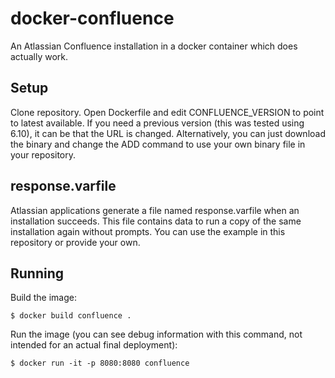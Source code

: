 # docker-confluence
An Atlassian Confluence installation in a docker container which does actually work.


## Setup

Clone repository. Open Dockerfile and edit CONFLUENCE_VERSION to point to latest available. If you need a previous version (this was tested using 6.10), it can be that the URL is changed. Alternatively, you can just download the binary and change the ADD command to use your own binary file in your repository.

## response.varfile

Atlassian applications generate a file named response.varfile when an installation succeeds. This file contains data to run a copy of the same installation again without prompts. You can use the example in this repository or provide your own.

## Running

Build the image:

```
$ docker build confluence .
```

Run the image (you can see debug information with this command, not intended for an actual final deployment):

```
$ docker run -it -p 8080:8080 confluence
```
